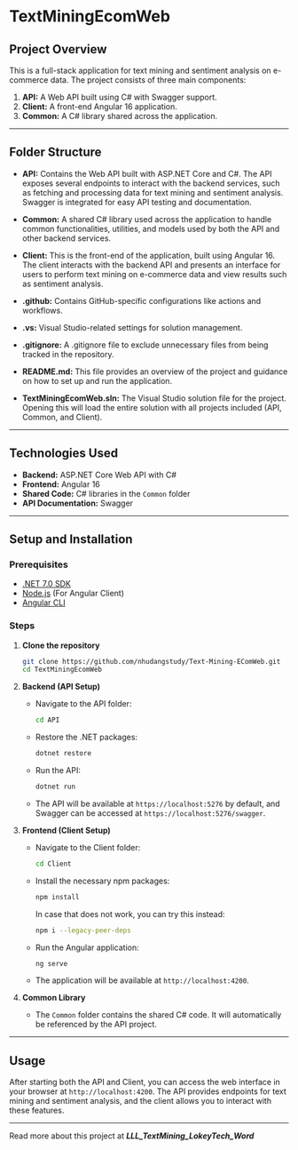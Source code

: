 # TextMiningEcomWeb

## Project Overview

This is a full-stack application for text mining and sentiment analysis on e-commerce data. The project consists of three main components:

1. **API:** A Web API built using C# with Swagger support.
2. **Client:** A front-end Angular 16 application.
3. **Common:** A C# library shared across the application.

---

## Folder Structure

- **API:** Contains the Web API built with ASP.NET Core and C#. The API exposes several endpoints to interact with the backend services, such as fetching and processing data for text mining and sentiment analysis. Swagger is integrated for easy API testing and documentation.

- **Common:** A shared C# library used across the application to handle common functionalities, utilities, and models used by both the API and other backend services.

- **Client:** This is the front-end of the application, built using Angular 16. The client interacts with the backend API and presents an interface for users to perform text mining on e-commerce data and view results such as sentiment analysis.

- **.github:** Contains GitHub-specific configurations like actions and workflows.

- **.vs:** Visual Studio-related settings for solution management.

- **.gitignore:** A .gitignore file to exclude unnecessary files from being tracked in the repository.

- **README.md:** This file provides an overview of the project and guidance on how to set up and run the application.

- **TextMiningEcomWeb.sln:** The Visual Studio solution file for the project. Opening this will load the entire solution with all projects included (API, Common, and Client).

---

## Technologies Used

- **Backend:** ASP.NET Core Web API with C#
- **Frontend:** Angular 16
- **Shared Code:** C# libraries in the `Common` folder
- **API Documentation:** Swagger

---

## Setup and Installation

### Prerequisites

- [.NET 7.0 SDK](https://dotnet.microsoft.com/download/dotnet/7.0)
- [Node.js](https://nodejs.org/) (For Angular Client)
- [Angular CLI](https://angular.io/cli)

### Steps

1. **Clone the repository**

   ```bash
   git clone https://github.com/nhudangstudy/Text-Mining-EComWeb.git
   cd TextMiningEcomWeb
   ```

2. **Backend (API Setup)**
   - Navigate to the API folder:
     ```bash
     cd API
     ```
   - Restore the .NET packages:
     ```bash
     dotnet restore
     ```
   - Run the API:
     ```bash
     dotnet run
     ```
   - The API will be available at `https://localhost:5276` by default, and Swagger can be accessed at `https://localhost:5276/swagger`.

3. **Frontend (Client Setup)**
   - Navigate to the Client folder:
     ```bash
     cd Client
     ```
   - Install the necessary npm packages:
     ```bash
     npm install
     ```
     In case that does not work, you can try this instead:
     ```bash
     npm i --legacy-peer-deps
     ```
   - Run the Angular application:
     ```bash
     ng serve
     ```
   - The application will be available at `http://localhost:4200`.

4. **Common Library**
   - The `Common` folder contains the shared C# code. It will automatically be referenced by the API project.

---

## Usage

After starting both the API and Client, you can access the web interface in your browser at `http://localhost:4200`. The API provides endpoints for text mining and sentiment analysis, and the client allows you to interact with these features.

---

Read more about this project at _**LLL_TextMining_LokeyTech_Word**_
